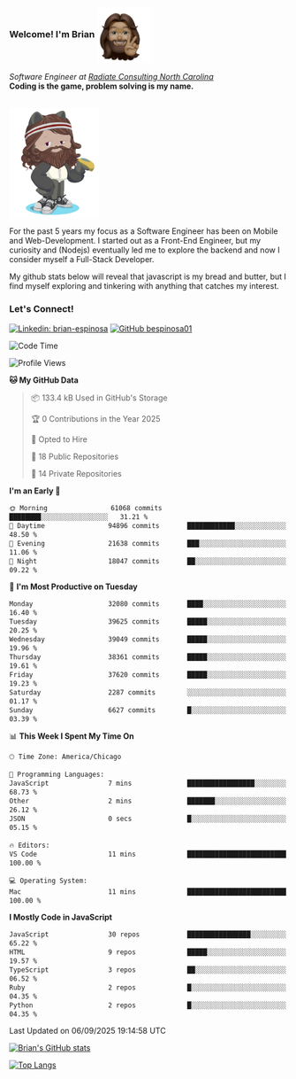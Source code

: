 ###  Welcome! I'm Brian <img align="center" src="https://github.com/bespinosa01/bespinosa01/blob/main/assets/peace-animoji.png" height="100" /></h2>
<p><em>Software Engineer at <a href="https://www.radiateconsulting.coop/north-carolina-tech-coop">Radiate Consulting North Carolina</a>
 <br/>
<!-- </br>Developer Consultant at <a href="https://codethedream.org/">Code The Dream</a> -->
</em> <b>Coding is the game, problem solving is my name.</b></p>

<br/>


 <img align="center" src="https://github.com/bespinosa01/bespinosa01/blob/main/assets/octo-me.png" height="200" /> 
 <p>
 For the past 5 years my focus as a Software Engineer has been on Mobile and Web-Development. I started out as a Front-End Engineer, but my curiosity and (Nodejs) eventually led me to explore the backend and now I consider myself a Full-Stack Developer.
</p>
<p>
 My github stats below will reveal that javascript is my bread and butter, but I find myself exploring and tinkering with anything that catches my interest. 
 </p>
 
 
### Let's Connect!

[![Linkedin: brian-espinosa](https://img.shields.io/badge/-brian--espinosa-blue?style=flat-square&logo=Linkedin&logoColor=white&link=https://www.linkedin.com/in/brian-espinosa/)](https://www.linkedin.com/in/brian-espinosa/)
[![GitHub bespinosa01](https://img.shields.io/github/followers/bespinosa01?label=follow&style=social)](https://github.com/bespinosa01)



<!--START_SECTION:waka-->
![Code Time](http://img.shields.io/badge/Code%20Time-1%2C820%20hrs%2052%20mins-blue)

![Profile Views](http://img.shields.io/badge/Profile%20Views-0-blue)

**🐱 My GitHub Data** 

> 📦 133.4 kB Used in GitHub's Storage 
 > 
> 🏆 0 Contributions in the Year 2025
 > 
> 💼 Opted to Hire
 > 
> 📜 18 Public Repositories 
 > 
> 🔑 14 Private Repositories 
 > 
**I'm an Early 🐤** 

```text
🌞 Morning                61068 commits       ████████░░░░░░░░░░░░░░░░░   31.21 % 
🌆 Daytime                94896 commits       ████████████░░░░░░░░░░░░░   48.50 % 
🌃 Evening                21638 commits       ███░░░░░░░░░░░░░░░░░░░░░░   11.06 % 
🌙 Night                  18047 commits       ██░░░░░░░░░░░░░░░░░░░░░░░   09.22 % 
```
📅 **I'm Most Productive on Tuesday** 

```text
Monday                   32080 commits       ████░░░░░░░░░░░░░░░░░░░░░   16.40 % 
Tuesday                  39625 commits       █████░░░░░░░░░░░░░░░░░░░░   20.25 % 
Wednesday                39049 commits       █████░░░░░░░░░░░░░░░░░░░░   19.96 % 
Thursday                 38361 commits       █████░░░░░░░░░░░░░░░░░░░░   19.61 % 
Friday                   37620 commits       █████░░░░░░░░░░░░░░░░░░░░   19.23 % 
Saturday                 2287 commits        ░░░░░░░░░░░░░░░░░░░░░░░░░   01.17 % 
Sunday                   6627 commits        █░░░░░░░░░░░░░░░░░░░░░░░░   03.39 % 
```


📊 **This Week I Spent My Time On** 

```text
🕑︎ Time Zone: America/Chicago

💬 Programming Languages: 
JavaScript               7 mins              █████████████████░░░░░░░░   68.73 % 
Other                    2 mins              ███████░░░░░░░░░░░░░░░░░░   26.12 % 
JSON                     0 secs              █░░░░░░░░░░░░░░░░░░░░░░░░   05.15 % 

🔥 Editors: 
VS Code                  11 mins             █████████████████████████   100.00 % 

💻 Operating System: 
Mac                      11 mins             █████████████████████████   100.00 % 
```

**I Mostly Code in JavaScript** 

```text
JavaScript               30 repos            ████████████████░░░░░░░░░   65.22 % 
HTML                     9 repos             █████░░░░░░░░░░░░░░░░░░░░   19.57 % 
TypeScript               3 repos             ██░░░░░░░░░░░░░░░░░░░░░░░   06.52 % 
Ruby                     2 repos             █░░░░░░░░░░░░░░░░░░░░░░░░   04.35 % 
Python                   2 repos             █░░░░░░░░░░░░░░░░░░░░░░░░   04.35 % 
```




 Last Updated on 06/09/2025 19:14:58 UTC
<!--END_SECTION:waka-->


<!--  Github STATS -->
[![Brian's GitHub stats](https://github-readme-stats.vercel.app/api?username=bespinosa01&hide=stars,contribs&count_private=true&show_icons=true)](https://github.com/anuraghazra/github-readme-stats)

[![Top Langs](https://github-readme-stats.vercel.app/api/top-langs/?username=bespinosa01&layout=compact)](https://github.com/anuraghazra/github-readme-stats)



<!--
**bespinosa01/bespinosa01** is a ✨ _special_ ✨ repository because its `README.md` (this file) appears on your GitHub profile.

Here are some ideas to get you started:

- 🔭 I’m currently working on ...
- 🌱 I’m currently learning ...
- 👯 I’m looking to collaborate on ...
- 🤔 I’m looking for help with ...
- 💬 Ask me about ...
- 📫 How to reach me: ...
- 😄 Pronouns: ...
- ⚡ Fun fact: ...
-->
